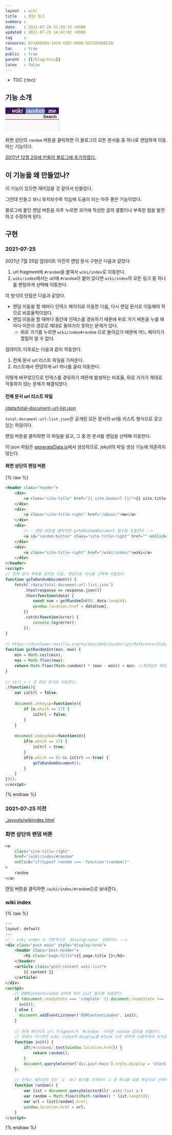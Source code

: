 ```yaml
---
layout  : wiki
title   : 랜덤 링크
summary : 
date    : 2021-07-20 21:49:15 +0900
updated : 2021-07-25 14:47:02 +0900
tag     : 
resource: 87/AA5089-14C8-43D7-909A-5CF34596EE2A
toc     : true
public  : true
parent  : [[/blog/this]]
latex   : false
---
```

* TOC
{:toc}

## 기능 소개

![image]( /resource/87/AA5089-14C8-43D7-909A-5CF34596EE2A/126327221-5e7fe6fc-2356-48b8-8004-7b21d790626a.png )

화면 상단의 `random` 버튼을 클릭하면 이 블로그의 모든 문서들 중 하나로 랜덤하게 이동하는 기능이다.

[2017년 12월 2일에 만들어 블로그에 추가하였다.]( https://github.com/johngrib/johngrib.github.io/commit/e17be769fc782b9789cc718cbb9272a76da130f2 )

## 이 기능을 왜 만들었나?

이 기능이 있으면 재미있을 것 같아서 만들었다.

그런데 만들고 보니 유지보수와 학습에 도움이 되는 아주 좋은 기능이었다.

블로그에 붙인 랜덤 버튼을 자주 누르면 과거에 작성한 글의 결함이나 부족한 점을 발견하고 수정하게 된다.

## 구현

### 2021-07-25

2021년 7월 25일 업데이트 이전의 랜덤 문서 구현은 다음과 같았다.

1. url fragment에 `#random`을 붙여서 `wiki/index`로 이동한다.
2. `wiki/index`에서는 url에 `#random`이 붙어 있다면 `wiki/index`의 모든 링크 중 하나를 랜덤하게 선택해 이동한다.

이 방식의 단점은 다음과 같았다.

- 랜덤 이동을 할 때마다 인덱스 페이지로 이동한 다음, 다시 랜덤 문서로 이동해야 하므로 비효율적이었다.
- 랜덤 이동을 할 때마다 중간에 인덱스를 경유하기 때문에 뒤로 가기 버튼을 누를 때마다 이전의 경로로 제대로 돌아가지 못하는 문제가 있다.
    - 뒤로 가기를 누르면 `wiki/index#random` 으로 돌아갔기 때문에 어느 페이지가 열릴지 알 수 없다.

업데이트 이후로는 다음과 같이 작동한다.

1. 전체 문서 url 리스트 파일을 가져온다.
2. 리스트에서 랜덤하게 url 하나를 골라 이동한다.

이렇게 바꾸었으므로 인덱스를 경유하기 때문에 발생하는 비효율, 뒤로 가기가 제대로 작동하지 않는 문제가 해결되었다.

#### 전체 문서 url 리스트 파일

[/data/total-document-url-list.json]( https://github.com/johngrib/johngrib.github.io/commit/ba9c77887561e01594f4c393ab7fa3881774407f#diff-3640675555321254a293087b299927355212e40fd9e1bdaa5a4dc5797461a4d4 )

`total-document-url-list.json`은 공개된 모든 문서의 url을 리스트 형식으로 갖고 있는 파일이다.

랜덤 버튼을 클릭하면 이 파일을 읽고, 그 중 한 문서를 랜덤을 선택해 이동한다.

이 json 파일은 [generateData.js]( https://github.com/johngrib/johngrib.github.io/commit/8e3d024b3c727adefd041a68a7a7486f102efde8 )에서 생성하므로, jekyll의 파일 생성 기능에 의존하지 않는다.

#### 화면 상단의 랜덤 버튼

{% raw %}
```html
<header class="header">
    <div>
        <a class="site-title" href="{{ site.baseurl }}/">{{ site.title }}</a>
    </div>
    <div>
        <a class="site-title-right" href="/about/">me</a>
    </div>
    <div>
        <!-- 랜덤 버튼을 클릭하면 goToRandomDocument 함수를 호출한다 -->
        <a id="random-button" class="site-title-right" href="" onClick="goToRandomDocument()">random</a>
    </div>
    <div>
        <a class="site-title-right" href="/wiki/index/">wiki</a>
    </div>
</header>
<script>
// 전체 문서 목록을 읽어온 다음, 랜덤으로 하나를 선택해 이동한다
function goToRandomDocument() {
    fetch(`/data/total-document-url-list.json`)
        .then(response => response.json())
        .then(function(data) {
            const num = getRandomInt(0, data.length);
            window.location.href = data[num];
        })
        .catch(function(error) {
            console.log(error);
        });
}

// https://developer.mozilla.org/ko/docs/Web/JavaScript/Reference/Global_Objects/Math/random#두_값_사이의_정수_난수_생성하기
function getRandomInt(min, max) {
    min = Math.ceil(min);
    max = Math.floor(max);
    return Math.floor(Math.random() * (max - min)) + min; //최댓값은 제외, 최솟값은 포함
}

// ctrl + r 로 랜덤 문서로 이동한다.
;(function(){
    var isCtrl = false;

    document.onkeyup=function(e){
        if (e.which == 17) {
            isCtrl = false;
        }
    }

    document.onkeydown=function(e){
        if(e.which == 17) {
            isCtrl = true;
        }
        if(e.which == 82 && isCtrl == true) {
            goToRandomDocument();
        }
    }
})();
</script>
```
{% endraw %}


### 2021-07-25 이전

[_layouts/wikiindex.html]( https://github.com/johngrib/johngrib.github.io/blob/master/_layouts/wikiindex.html )

### 화면 상단의 랜덤 버튼

```html
<a
    class="site-title-right"
    href="/wiki/index/#random"
    onClick="if(typeof random === 'function')random()"
>
    random
</a>
```

랜덤 버튼을 클릭하면 `/wiki/index/#random`으로 보내준다.

### wiki index

{% raw %}
```html
---
layout: default
---
<!-- wiki index 는 기본적으로 `display:none` 상태이다. -->
<div class="post-main" style="display:none">
    <header class="post-header">
        <h1 class="page-title">{{ page.title }}</h1>
    </header>
    <article class="post-content wiki-list">
        {{ content }}
    </article>
</div>
<script>
    // DOMContentLoaded 상태에 따라 init 함수를 호출한다.
    if (document.readyState === 'complete' || document.readyState !== 'loading') {
      init();
    } else {
      document.addEventListener('DOMContentLoaded', init);
    }

    // 현재 페이지의 url fragment가 `#random` 이라면 random 함수를 호출한다.
    // 랜덤이 아니라면 wiki index의 display를 block 으로 바꾸어 사용자에게 보여준다.
    function init() {
        if(/#random$/.test(window.location.href)) {
            return random();
        }
        document.querySelector('div.post-main').style.display = 'block';
    };

    // 인덱스 페이지의 모든 `a` 태그 링크를 가져와서 그 중 하나를 대충 랜덤으로 선택하여 이동한다.
    function random() {
        var list = document.querySelectorAll('.wiki-list a')
        var random = Math.floor((Math.random() * list.length));
        var url = list[random].href;
        window.location.href = url;
    }
</script>
```
{% endraw %}

